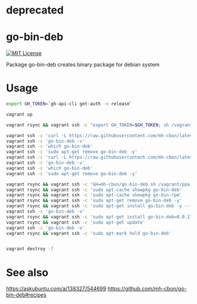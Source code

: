 # deprecated


# go-bin-deb

[![MIT License](http://img.shields.io/badge/License-MIT-yellow.svg)](../LICENSE)

Package go-bin-deb creates binary package for debian system


# Usage

```sh
export GH_TOKEN=`gh-api-cli get-auth -n release`

vagrant up

vagrant rsync && vagrant ssh -c "export GH_TOKEN=$GH_TOKEN; sh /vagrant/vagrant-run.sh"

vagrant ssh -c 'curl -L https://raw.githubusercontent.com/mh-cbon/latest/master/install.sh | GH=mh-cbon/go-bin-deb sh -xe'
vagrant ssh -c 'go-bin-deb -v'
vagrant ssh -c 'which go-bin-deb'
vagrant ssh -c 'sudo apt-get remove go-bin-deb -y'
vagrant ssh -c 'curl -L https://raw.githubusercontent.com/mh-cbon/latest/master/source.sh | GH=mh-cbon/go-bin-deb sh -xe'
vagrant ssh -c 'go-bin-deb -v'
vagrant ssh -c 'which go-bin-deb'
vagrant ssh -c 'sudo apt-get remove go-bin-deb -y'

vagrant rsync && vagrant ssh -c 'GH=mh-cbon/go-bin-deb sh /vagrant/ppa-add.sh'
vagrant rsync && vagrant ssh -c 'sudo apt-cache showpkg go-bin-deb'
vagrant rsync && vagrant ssh -c 'sudo apt-cache showpkg go-bin-rpm'
vagrant rsync && vagrant ssh -c 'sudo apt-get remove go-bin-deb -y'
vagrant rsync && vagrant ssh -c 'sudo apt-get install go-bin-deb -y --force-yes'
vagrant ssh -c 'go-bin-deb -v'
vagrant rsync && vagrant ssh -c 'sudo apt-get install go-bin-deb=0.0.17 --force-yes -y'
vagrant rsync && vagrant ssh -c 'sudo apt-get update'
vagrant ssh -c 'go-bin-deb -v'
vagrant rsync && vagrant ssh -c 'sudo apt-mark hold go-bin-deb'


vagrant destroy -f
```

# See also

https://askubuntu.com/a/138327/544699
https://github.com/mh-cbon/go-bin-deb#recipes
